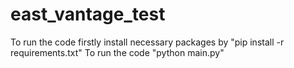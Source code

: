 # east_vantage_test
To run the code firstly install necessary packages by 
  "pip install -r requirements.txt"
To run the code "python main.py"
 
